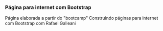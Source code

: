 ### Página para internet com Bootstrap

Página elaborada a partir do "bootcamp" Construindo páginas para internet com Bootstrap com Rafael Galleani
